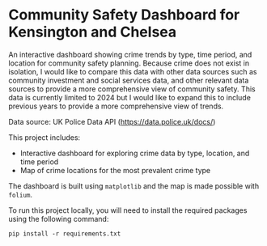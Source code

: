 # Community Safety Dashboard for Kensington and Chelsea
An interactive dashboard showing crime trends by type, time period, and location for community safety planning.
Because crime does not exist in isolation, I would like to compare this data with other data sources such as community investment and social services data, and other relevant data sources to provide a more comprehensive view of community safety. This data is currently limited to 2024 but I would like to expand this to include previous years to provide a more comprehensive view of trends.

Data source: UK Police Data API (https://data.police.uk/docs/)

This project includes:
- Interactive dashboard for exploring crime data by type, location, and time period 
- Map of crime locations for the most prevalent crime type

The dashboard is built using `matplotlib` and the map is made possible with `folium`. 

To run this project locally, you will need to install the required packages using the following command:
```
pip install -r requirements.txt
```